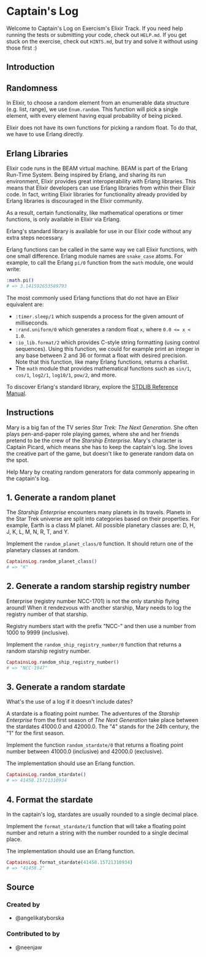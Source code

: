 # Captain's Log

Welcome to Captain's Log on Exercism's Elixir Track.
If you need help running the tests or submitting your code, check out `HELP.md`.
If you get stuck on the exercise, check out `HINTS.md`, but try and solve it without using those first :)

## Introduction

## Randomness

In Elixir, to choose a random element from an enumerable data structure (e.g. list, range), we use `Enum.random`. This function will pick a single element, with every element having equal probability of being picked.

Elixir does not have its own functions for picking a random float. To do that, we have to use Erlang directly.

## Erlang Libraries

Elixir code runs in the BEAM virtual machine. BEAM is part of the Erlang Run-Time System. Being inspired by Erlang, and sharing its run environment, Elixir provides great interoperability with Erlang libraries. This means that Elixir developers can use Erlang libraries from within their Elixir code. In fact, writing Elixir libraries for functionality already provided by Erlang libraries is discouraged in the Elixir community.

As a result, certain functionality, like mathematical operations or timer functions, is only available in Elixir via Erlang.

Erlang's standard library is available for use in our Elixir code without any extra steps necessary.

Erlang functions can be called in the same way we call Elixir functions, with one small difference. Erlang module names are `snake_case` atoms. For example, to call the Erlang `pi/0` function from the `math` module, one would write:

```elixir
:math.pi()
# => 3.141592653589793
```

The most commonly used Erlang functions that do not have an Elixir equivalent are:

- `:timer.sleep/1` which suspends a process for the given amount of milliseconds.
- `:rand.uniform/0` which generates a random float `x`, where `0.0 <= x < 1.0`.
- `:io_lib.format/2` which provides C-style string formatting (using control sequences). Using this function, we could for example print an integer in any base between 2 and 36 or format a float with desired precision. Note that this function, like many Erlang functions, returns a charlist.
- The `math` module that provides mathematical functions such as `sin/1`, `cos/1`, `log2/1`, `log10/1`, `pow/2`, and more.

To discover Erlang's standard library, explore the [STDLIB Reference Manual][erl-stdlib-ref].

[erl-stdlib-ref]: https://www.erlang.org/doc/apps/stdlib/index.html

## Instructions

Mary is a big fan of the TV series _Star Trek: The Next Generation_. She often plays pen-and-paper role playing games, where she and her friends pretend to be the crew of the _Starship Enterprise_. Mary's character is Captain Picard, which means she has to keep the captain's log. She loves the creative part of the game, but doesn't like to generate random data on the spot.

Help Mary by creating random generators for data commonly appearing in the captain's log.

## 1. Generate a random planet

The _Starship Enterprise_ encounters many planets in its travels. Planets in the Star Trek universe are split into categories based on their properties. For example, Earth is a class M planet. All possible planetary classes are: D, H, J, K, L, M, N, R, T, and Y.

Implement the `random_planet_class/0` function. It should return one of the planetary classes at random.

```elixir
CaptainsLog.random_planet_class()
# => "K"
```

## 2. Generate a random starship registry number

Enterprise (registry number NCC-1701) is not the only starship flying around! When it rendezvous with another starship, Mary needs to log the registry number of that starship.

Registry numbers start with the prefix "NCC-" and then use a number from 1000 to 9999 (inclusive).

Implement the `random_ship_registry_number/0` function that returns a random starship registry number.

```elixir
CaptainsLog.random_ship_registry_number()
# => "NCC-1947"
```

## 3. Generate a random stardate

What's the use of a log if it doesn't include dates?

A stardate is a floating point number. The adventures of the _Starship Enterprise_ from the first season of _The Next Generation_ take place between the stardates 41000.0 and 42000.0. The "4" stands for the 24th century, the "1" for the first season.

Implement the function `random_stardate/0` that returns a floating point number between 41000.0 (inclusive) and 42000.0 (exclusive).

The implementation should use an Erlang function.

```elixir
CaptainsLog.random_stardate()
# => 41458.15721310934
```

## 4. Format the stardate

In the captain's log, stardates are usually rounded to a single decimal place.

Implement the `format_stardate/1` function that will take a floating point number and return a string with the number rounded to a single decimal place.

The implementation should use an Erlang function.

```elixir
CaptainsLog.format_stardate(41458.15721310934)
# => "41458.2"
```

## Source

### Created by

- @angelikatyborska

### Contributed to by

- @neenjaw
